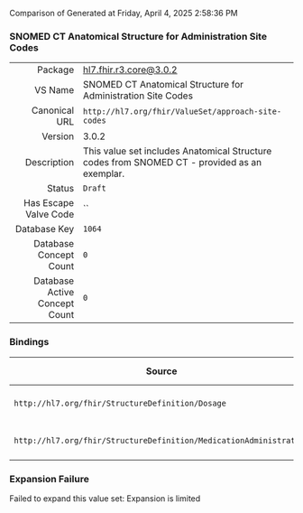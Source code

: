 Comparison of 
Generated at Friday, April 4, 2025 2:58:36 PM

### SNOMED CT Anatomical Structure for Administration Site Codes

|      |     |
| ---: | --- |
| Package | hl7.fhir.r3.core@3.0.2 |
| VS Name | SNOMED CT Anatomical Structure for Administration Site Codes |
| Canonical URL | `http://hl7.org/fhir/ValueSet/approach-site-codes` |
| Version | 3.0.2 |
| Description | This value set includes Anatomical Structure codes from SNOMED CT - provided as an exemplar. |
| Status | `Draft` |
| Has Escape Valve Code | `` |
| Database Key | `1064` |
| Database Concept Count | `0` |
| Database Active Concept Count | `0` |
### Bindings

| Source | Element | Binding | Strength | Element Short |
| ------ | ------- | ------- | -------- | ------------- |
| `http://hl7.org/fhir/StructureDefinition/Dosage` | `Dosage.site` | `http://hl7.org/fhir/ValueSet/approach-site-codes` | `Example` | Body site to administer to |
| `http://hl7.org/fhir/StructureDefinition/MedicationAdministration` | `MedicationAdministration.dosage.site` | `http://hl7.org/fhir/ValueSet/approach-site-codes` | `Example` | Body site administered to |

### Expansion Failure

Failed to expand this value set: Expansion is limited
